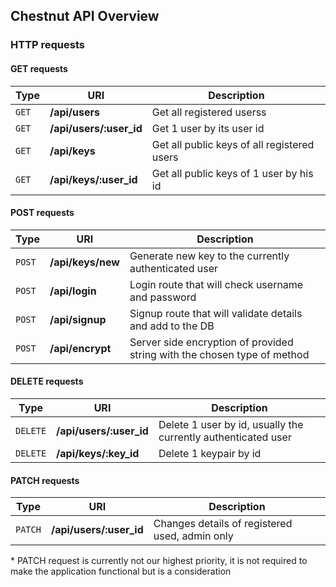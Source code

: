 ## Chestnut API Overview
### HTTP requests

#### GET requests
| Type | URI | Description |
| --- | --- | --- |
| `GET` | **/api/users** | Get all registered userss |
| `GET` | **/api/users/:user_id** | Get 1 user by its user id |
| `GET` | **/api/keys** | Get all public keys of all registered users |
| `GET` | **/api/keys/:user_id** | Get all public keys of 1 user by his id |

#### POST requests
| Type | URI | Description |
| --- | --- | --- |
| `POST` | **/api/keys/new** | Generate new key to the currently authenticated user |
| `POST` | **/api/login** | Login route that will check username and password |
| `POST` | **/api/signup** | Signup route that will validate details and add to the DB |
| `POST` | **/api/encrypt** | Server side encryption of provided string with the chosen type of method |

#### DELETE requests
| Type | URI | Description |
| --- | --- | --- |
| `DELETE` | **/api/users/:user_id** | Delete 1 user by id, usually the currently authenticated user |
| `DELETE` | **/api/keys/:key_id** | Delete 1 keypair by id |

#### PATCH requests
| Type | URI | Description |
| --- | --- | --- |
| `PATCH` | **/api/users/:user_id** | Changes details of registered used, admin only |

\* PATCH request is currently not our highest priority, it is not required to make the application functional but is a consideration